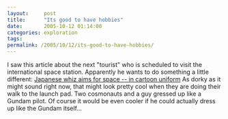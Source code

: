 ```yaml
---
layout:     post
title:      "Its good to have hobbies"
date:       2005-10-12 01:14:00
categories: exploration
tags:  
permalink: /2005/10/12/its-good-to-have-hobbies/
---
```

I saw this article about the next "tourist" who is scheduled to visit the international space station. Apparently he wants to do something a little different: [Japanese whiz aims for space -- in cartoon uniform](http://www.spacedaily.com/2005/051011085159.1rxihabe.html) As dorky as it might sound right now, that might look pretty cool when they are doing their walk to the launch pad. Two cosmonauts and a guy gressed up like a Gundam pilot. Of course it would be even cooler if he could actually dress up like the Gundam itself...

